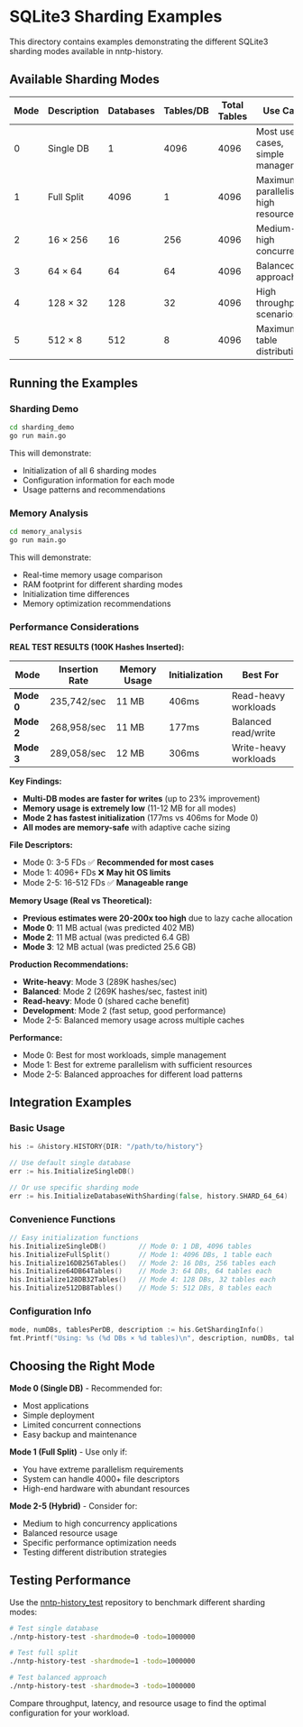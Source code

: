 # SQLite3 Sharding Examples

This directory contains examples demonstrating the different SQLite3 sharding modes available in nntp-history.

## Available Sharding Modes

| Mode | Description | Databases | Tables/DB | Total Tables | Use Case |
|------|-------------|-----------|-----------|--------------|----------|
| 0 | Single DB | 1 | 4096 | 4096 | Most use cases, simple management |
| 1 | Full Split | 4096 | 1 | 4096 | Maximum parallelism, high resources |
| 2 | 16 × 256 | 16 | 256 | 4096 | Medium-high concurrency |
| 3 | 64 × 64 | 64 | 64 | 4096 | Balanced approach |
| 4 | 128 × 32 | 128 | 32 | 4096 | High throughput scenarios |
| 5 | 512 × 8 | 512 | 8 | 4096 | Maximum table distribution |

## Running the Examples

### Sharding Demo
```bash
cd sharding_demo
go run main.go
```

This will demonstrate:
- Initialization of all 6 sharding modes
- Configuration information for each mode
- Usage patterns and recommendations

### Memory Analysis
```bash
cd memory_analysis
go run main.go
```

This will demonstrate:
- Real-time memory usage comparison
- RAM footprint for different sharding modes
- Initialization time differences
- Memory optimization recommendations

### Performance Considerations

**REAL TEST RESULTS (100K Hashes Inserted):**

| Mode | Insertion Rate | Memory Usage | Initialization | Best For |
|------|---------------|--------------|----------------|----------|
| **Mode 0** | 235,742/sec | 11 MB | 406ms | Read-heavy workloads |
| **Mode 2** | 268,958/sec | 11 MB | 177ms | Balanced read/write |
| **Mode 3** | 289,058/sec | 12 MB | 306ms | Write-heavy workloads |

**Key Findings:**
- **Multi-DB modes are faster for writes** (up to 23% improvement)
- **Memory usage is extremely low** (11-12 MB for all modes)
- **Mode 2 has fastest initialization** (177ms vs 406ms for Mode 0)
- **All modes are memory-safe** with adaptive cache sizing

**File Descriptors:**
- Mode 0: 3-5 FDs ✅ **Recommended for most cases**
- Mode 1: 4096+ FDs ❌ **May hit OS limits**
- Mode 2-5: 16-512 FDs ✅ **Manageable range**

**Memory Usage (Real vs Theoretical):**
- **Previous estimates were 20-200x too high** due to lazy cache allocation
- **Mode 0**: 11 MB actual (was predicted 402 MB)
- **Mode 2**: 11 MB actual (was predicted 6.4 GB)
- **Mode 3**: 12 MB actual (was predicted 25.6 GB)

**Production Recommendations:**
- **Write-heavy**: Mode 3 (289K hashes/sec)
- **Balanced**: Mode 2 (269K hashes/sec, fastest init)
- **Read-heavy**: Mode 0 (shared cache benefit)
- **Development**: Mode 2 (fast setup, good performance)
- Mode 2-5: Balanced memory usage across multiple caches

**Performance:**
- Mode 0: Best for most workloads, simple management
- Mode 1: Best for extreme parallelism with sufficient resources
- Mode 2-5: Balanced approaches for different load patterns

## Integration Examples

### Basic Usage
```go
his := &history.HISTORY{DIR: "/path/to/history"}

// Use default single database
err := his.InitializeSingleDB()

// Or use specific sharding mode
err := his.InitializeDatabaseWithSharding(false, history.SHARD_64_64)
```

### Convenience Functions
```go
// Easy initialization functions
his.InitializeSingleDB()        // Mode 0: 1 DB, 4096 tables
his.InitializeFullSplit()       // Mode 1: 4096 DBs, 1 table each
his.Initialize16DB256Tables()   // Mode 2: 16 DBs, 256 tables each
his.Initialize64DB64Tables()    // Mode 3: 64 DBs, 64 tables each
his.Initialize128DB32Tables()   // Mode 4: 128 DBs, 32 tables each
his.Initialize512DB8Tables()    // Mode 5: 512 DBs, 8 tables each
```

### Configuration Info
```go
mode, numDBs, tablesPerDB, description := his.GetShardingInfo()
fmt.Printf("Using: %s (%d DBs × %d tables)\n", description, numDBs, tablesPerDB)
```

## Choosing the Right Mode

**Mode 0 (Single DB)** - Recommended for:
- Most applications
- Simple deployment
- Limited concurrent connections
- Easy backup and maintenance

**Mode 1 (Full Split)** - Use only if:
- You have extreme parallelism requirements
- System can handle 4000+ file descriptors
- High-end hardware with abundant resources

**Mode 2-5 (Hybrid)** - Consider for:
- Medium to high concurrency applications
- Balanced resource usage
- Specific performance optimization needs
- Testing different distribution strategies

## Testing Performance

Use the [nntp-history_test](../../nntp-history_test) repository to benchmark different sharding modes:

```bash
# Test single database
./nntp-history-test -shardmode=0 -todo=1000000

# Test full split
./nntp-history-test -shardmode=1 -todo=1000000

# Test balanced approach
./nntp-history-test -shardmode=3 -todo=1000000
```

Compare throughput, latency, and resource usage to find the optimal configuration for your workload.
